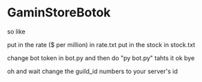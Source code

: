 # GaminStoreBotok 


so like

put in the rate ($ per million) in rate.txt
put in the stock in stock.txt

change bot token in bot.py
and then do "py bot.py"
tahts it
ok
bye

oh and wait 
change the guild_id numbers to your server's id
